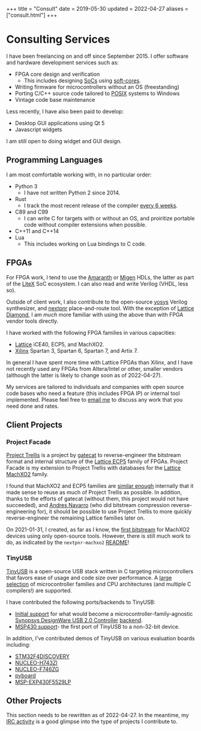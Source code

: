 +++
title = "Consult"
date = 2019-05-30
updated = 2022-04-27
aliases = ["consult.html"]
+++

# Consulting Services
I have been freelancing on and off since September 2015. I offer
software and hardware development services such as:

* FPGA core design and verification
  * This includes designing [SoCs](https://en.wikipedia.org/wiki/System_on_a_chip) using [soft-cores](https://en.wikipedia.org/wiki/Soft_microprocessor).
* Writing firmware for microcontrollers without an OS (freestanding)
* Porting C/C++ source code tailored to [POSIX](https://pubs.opengroup.org/onlinepubs/9699919799.2018edition/)
  systems to Windows
* Vintage code base maintenance

Less recently, I have also been paid to develop:

* Desktop GUI applications using Qt 5
* Javascript widgets

I am still open to doing widget and GUI design.

## Programming Languages
I am most comfortable working with, in no particular order:

* Python 3
  * I have not written Python 2 since 2014.
* Rust
  * I track the most recent release of the compiler [every 6 weeks](https://doc.rust-lang.org/book/appendix-07-nightly-rust.html).
* C89 and C99
  * I can write C for targets with or without an OS, and proiritize portable
    code without compiler extensions when possible.
* C++11 and C++14
* Lua
  * This includes working on Lua bindings to C code.

## FPGAs
For FPGA work, I tend to use the [Amaranth](https://github.com/amaranth-lang/amaranth)
or [Migen](https://github.com/m-labs/migen) HDLs, the latter as part of the [LiteX](https://github.com/enjoy-digital/litex)
SoC ecosystem. I can also read and write Verilog (VHDL, less so).

Outside of client work, I also contribute to the open-source [yosys](https://github.com/YosysHQ/yosys)
Verilog synthesizer, and [nextpnr](https://github.com/YosysHQ/nextpnr) place-and-route tool.
With the exception of [Lattice Diamond](https://www.latticesemi.com/latticediamond), I am _much_
more familiar with using the above than with FPGA vendor tools directly.

I have worked with the following FPGA families in various capacities:

* [Lattice](https://www.latticesemi.com/en/Products.aspx) iCE40, ECP5, and MachXO2.
* [Xilinx](https://www.xilinx.com/products/silicon-devices/fpga.html) Spartan 3,
  Spartan 6, Spartan 7, and Artix 7.

In general I have spent more time with Lattice FPGAs than Xilinx, and I have not
recently used any FPGAs from Altera/Intel or other, smaller vendors (although
the latter is likely to change soon as of 2022-04-27).

My services are tailored to individuals and companies with open source
code bases who need a feature (this includes FPGA IP) or internal tool implemented.
Please feel free to <a href="mailto:wjones@wdj-consulting.com">email me</a> to discuss any work that
you need done and rates.

## Client Projects
### Project Facade
[Project Trellis](https://github.com/YosysHQ/prjtrellis) is a project by [gatecat](https://ds0.me)
to reverse-engineer the bitstream format and internal structure of the [Lattice ECP5](https://www.latticesemi.com/Products/FPGAandCPLD/ECP5)
family of FPGAs. Project Facade is my extension to Project Trellis with databases
for the [Lattice MachXO2](https://www.latticesemi.com/en/Products/FPGAandCPLD/MachXO2) family.

I found that MachXO2 and ECP5 families are [similar enough](https://github.com/YosysHQ/prjtrellis/pull/148)
internally that it made sense to reuse as much of Project Trellis as possible. In
addition, thanks to the efforts of gatecat (without them, this project would not
have succeeded), and [Andres Navarro](https://github.com/AndresNavarro82)
(who did bitstream compression reverse-engineering for), it should be possible
to use Project Trellis to more quickly reverse-engineer the remaining Lattice
families later on.

On 2021-01-31, I created, as far as I know, the [first bitstream](https://twitter.com/cr1901/status/1356042679608606721)
for MachXO2 devices using only open-source tools. However, there is still much
work to do, as indicated by the `nextpnr-machxo2` [README](https://github.com/YosysHQ/nextpnr/tree/master/machxo2#readme)!

### TinyUSB
[TinyUSB](https://github.com/hathach/tinyusb) is a open-source USB stack written in C
targeting microcontrollers that favors ease of usage and code size over performance.
A [large selection](https://github.com/hathach/tinyusb#supported-mcus) of
microcontroller families and CPU architectures (and multiple C compilers!) are
supported.

I have contributed the following ports/backends to TinyUSB:
* [Initial support](https://github.com/hathach/tinyusb/pull/38) for what would become
  a microcontroller-family-agnostic [Synopsys DesignWare USB 2.0 Controller](https://www.synopsys.com/dw/ipdir.php?ds=dwc_usb_2_0_hs_otg)
  [backend](https://github.com/hathach/tinyusb/tree/master/src/portable/synopsys/dwc2).
* [MSP430 support](https://github.com/hathach/tinyusb/pull/194)- the first port
  of TinyUSB to a non-32-bit device.

In addition, I've contributed demos of TinyUSB on various evaluation boards including:
  * [STM32F4DISCOVERY](https://www.st.com/en/evaluation-tools/stm32f4discovery.html)
  * [NUCLEO-H743ZI](https://www.st.com/en/evaluation-tools/nucleo-h743zi.html)
  * [NUCLEO-F746ZG](https://www.st.com/en/evaluation-tools/nucleo-f746zg.html)
  * [pyboard](https://store.micropython.org/product/PYBv1.1)
  * [MSP-EXP430F5529LP](https://www.ti.com/tool/MSP-EXP430F5529LP)

## Other Projects
This section needs to be rewritten as of 2022-04-27. In the meantime, my
[IRC activity](/about/#irc) is a good glimpse into the type of projects I
contribute to.
